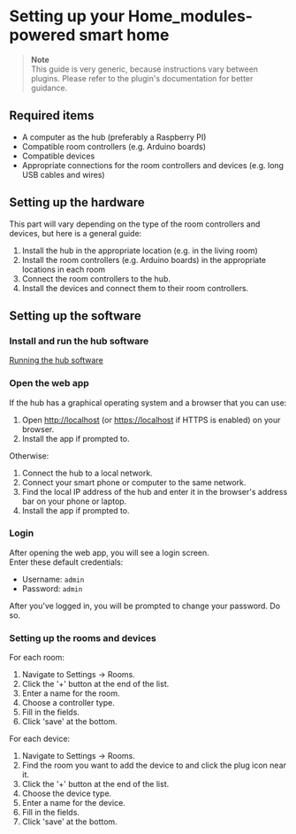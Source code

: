 # Setting up your Home_modules-powered smart home

> **Note**  
> This guide is very generic, because instructions vary between plugins. Please refer to the plugin's documentation for better guidance.

## Required items

- A computer as the hub (preferably a Raspberry PI)
- Compatible room controllers (e.g. Arduino boards)
- Compatible devices
- Appropriate connections for the room controllers and devices (e.g. long USB cables and wires)

## Setting up the hardware

This part will vary depending on the type of the room controllers and devices, but here is a general guide:

1. Install the hub in the appropriate location (e.g. in the living room)
2. Install the room controllers (e.g. Arduino boards) in the appropriate locations in each room
3. Connect the room controllers to the hub.
4. Install the devices and connect them to their room controllers.

## Setting up the software

### Install and run the hub software

[Running the hub software](running-hub.md)

### Open the web app

If the hub has a graphical operating system and a browser that you can use:

1. Open <http://localhost> (or <https://localhost> if HTTPS is enabled) on your browser.
2. Install the app if prompted to.

Otherwise:

1. Connect the hub to a local network.
2. Connect your smart phone or computer to the same network.
3. Find the local IP address of the hub and enter it in the browser's address bar on your phone or laptop.
4. Install the app if prompted to.

### Login

After opening the web app, you will see a login screen.  
Enter these default credentials:

- Username: `admin`
- Password: `admin`

After you've logged in, you will be prompted to change your password. Do so.

### Setting up the rooms and devices

For each room:

1. Navigate to Settings -> Rooms.
2. Click the '+' button at the end of the list.
3. Enter a name for the room.
4. Choose a controller type.
5. Fill in the fields.
6. Click 'save' at the bottom.

For each device:

1. Navigate to Settings -> Rooms.
2. Find the room you want to add the device to and click the plug icon near it.
3. Click the '+' button at the end of the list.
4. Choose the device type.
5. Enter a name for the device.
6. Fill in the fields.
7. Click 'save' at the bottom.
